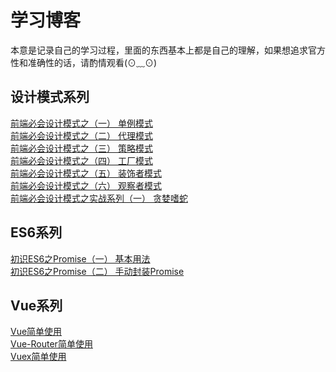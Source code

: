 # 学习博客
本意是记录自己的学习过程，里面的东西基本上都是自己的理解，如果想追求官方性和准确性的话，请酌情观看(⊙﹏⊙) 


## 设计模式系列

[前端必会设计模式之（一） 单例模式](https://github.com/LyzSg/Blog/issues/4 "前端必会设计模式之（一） 单例模式")  
[前端必会设计模式之（二） 代理模式](https://github.com/LyzSg/Blog/issues/5 "前端必会设计模式之（二） 代理模式")  
[前端必会设计模式之（三） 策略模式](https://github.com/LyzSg/Blog/issues/6 "前端必会设计模式之（三） 策略模式")  
[前端必会设计模式之（四） 工厂模式](https://github.com/LyzSg/Blog/issues/7 "前端必会设计模式之（四） 工厂模式")  
[前端必会设计模式之（五） 装饰者模式](https://github.com/LyzSg/Blog/issues/8 "前端必会设计模式之（五） 装饰者模式")  
[前端必会设计模式之（六） 观察者模式](https://github.com/LyzSg/Blog/issues/9 "前端必会设计模式之（六） 观察者模式")  
[前端必会设计模式之实战系列（一） 贪婪嗜蛇](https://github.com/LyzSg/Blog/issues/10 "前端必会设计模式之实战系列（一） 贪婪嗜蛇")



## ES6系列

[初识ES6之Promise（一） 基本用法](https://github.com/LyzSg/Blog/issues/2 "初识ES6之Promise（一） 基本用法")  
[初识ES6之Promise（二） 手动封装Promise](https://github.com/LyzSg/Blog/issues/3 "初识ES6之Promise（二） 手动封装Promise")



## Vue系列

[Vue简单使用](https://github.com/LyzSg/Blog/issues/11 "Vue简单使用")<br/>
[Vue-Router简单使用](https://github.com/LyzSg/Blog/issues/12 "Vue-Router简单使用")<br/>
[Vuex简单使用](https://github.com/LyzSg/Blog/issues/13 "Vuex简单使用")
